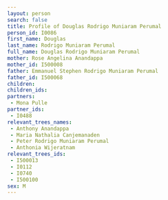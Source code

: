 ```yaml
---
layout: person
search: false
title: Profile of Douglas Rodrigo Muniaram Perumal
person_id: I0086
first_name: Douglas
last_name: Rodrigo Muniaram Perumal
full_name: Douglas Rodrigo Muniaram Perumal
mother: Rose Angelina Anandappa
mother_id: I500008
father: Emmanuel Stephen Rodrigo Muniaram Perumal
father_id: I500068
children:
children_ids:
partners:
 - Mona Pulle
partner_ids:
 - I0488
relevant_trees_names:
 - Anthony Anandappa
 - Maria Nathalia Canjemanaden
 - Peter Rodrigo Muniaram Perumal
 - Anthonia Wijeratnam
relevant_trees_ids:
 - I500013
 - I0112
 - I0740
 - I500100
sex: M
---
```


